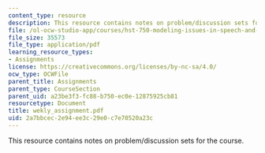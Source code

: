 ```yaml
---
content_type: resource
description: This resource contains notes on problem/discussion sets for the course.
file: /ol-ocw-studio-app/courses/hst-750-modeling-issues-in-speech-and-hearing-spring-2006/2a7bbcec2e94ee3c29e0c7e70520a23c_wekly_assignment.pdf
file_size: 35573
file_type: application/pdf
learning_resource_types:
- Assignments
license: https://creativecommons.org/licenses/by-nc-sa/4.0/
ocw_type: OCWFile
parent_title: Assignments
parent_type: CourseSection
parent_uid: a23be3f3-fc88-b750-ec0e-12875925cb81
resourcetype: Document
title: wekly_assignment.pdf
uid: 2a7bbcec-2e94-ee3c-29e0-c7e70520a23c
---
```

This resource contains notes on problem/discussion sets for the course.
